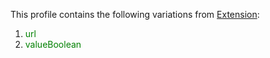 This profile contains the following variations from [Extension](http://hl7.org/fhir/STU3/Extension):

1. <span style='color:green'> url </span> 
1. <span style='color:green'> valueBoolean </span> 